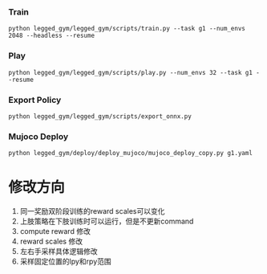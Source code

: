 ### Train
```
python legged_gym/legged_gym/scripts/train.py --task g1 --num_envs 2048 --headless --resume
```

### Play
```
python legged_gym/legged_gym/scripts/play.py --num_envs 32 --task g1 --resume
```

### Export Policy
```
python legged_gym/legged_gym/scripts/export_onnx.py
```

### Mujoco Deploy
```
python legged_gym/deploy/deploy_mujoco/mujoco_deploy_copy.py g1.yaml
```


# 修改方向
1. 同一奖励双阶段训练的reward scales可以变化
2. 上肢策略在下肢训练时可以运行，但是不更新command
3. compute reward 修改
4. reward scales 修改
5. 左右手采样具体逻辑修改
6. 采样固定位置的lpy和rpy范围